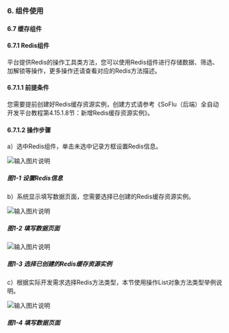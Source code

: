 ### 6. 组件使用

#### 6.7 缓存组件

#### 6.7.1 Redis组件

平台提供Redis的操作工具类方法，您可以使用Redis组件进行存储数据、筛选、加解锁等操作，更多操作还请查看对应的Redis方法描述。

#### 6.7.1.1 前提条件

您需要提前创建好Redis缓存资源实例，创建方式请参考《SoFlu（后端）全自动开发平台教程第4.15.1.8节：新增Redis缓存资源实例》。

#### 6.7.1.2 操作步骤

a）选中Redis组件，单击未选中记录方框设置Redis信息。

![输入图片说明](../../../../images/SoFlu%EF%BC%88%E5%90%8E%E7%AB%AF%EF%BC%89%E5%BC%80%E5%8F%91%E5%B9%B3%E5%8F%B0/1.%20%E6%9C%80%E6%96%B0%E7%89%88%E6%9C%AC%20-%20%E6%9B%B4%E6%96%B0%E6%97%A5%E6%9C%9F%20-%202022.10.08/6.%20%E7%BB%84%E4%BB%B6%E4%BD%BF%E7%94%A8/7.%20%E7%BC%93%E5%AD%98%E7%BB%84%E4%BB%B6/image.png)

##### 图1-1 设置Redis信息

b）系统显示填写数据页面，您需要选择已创建的Redis缓存资源实例。

![输入图片说明](../../../../images/SoFlu%EF%BC%88%E5%90%8E%E7%AB%AF%EF%BC%89%E5%BC%80%E5%8F%91%E5%B9%B3%E5%8F%B0/1.%20%E6%9C%80%E6%96%B0%E7%89%88%E6%9C%AC%20-%20%E6%9B%B4%E6%96%B0%E6%97%A5%E6%9C%9F%20-%202022.10.08/6.%20%E7%BB%84%E4%BB%B6%E4%BD%BF%E7%94%A8/7.%20%E7%BC%93%E5%AD%98%E7%BB%84%E4%BB%B6/1-2.png)

##### 图1-2 填写数据页面

![输入图片说明](../../../../images/SoFlu%EF%BC%88%E5%90%8E%E7%AB%AF%EF%BC%89%E5%BC%80%E5%8F%91%E5%B9%B3%E5%8F%B0/1.%20%E6%9C%80%E6%96%B0%E7%89%88%E6%9C%AC%20-%20%E6%9B%B4%E6%96%B0%E6%97%A5%E6%9C%9F%20-%202022.10.08/6.%20%E7%BB%84%E4%BB%B6%E4%BD%BF%E7%94%A8/7.%20%E7%BC%93%E5%AD%98%E7%BB%84%E4%BB%B6/1-3.png)

##### 图1-3 选择已创建的Redis缓存资源实例

c）根据实际开发需求选择Redis方法类型，本节使用操作List对象方法类型举例说明。

![输入图片说明](../../../../images/SoFlu%EF%BC%88%E5%90%8E%E7%AB%AF%EF%BC%89%E5%BC%80%E5%8F%91%E5%B9%B3%E5%8F%B0/1.%20%E6%9C%80%E6%96%B0%E7%89%88%E6%9C%AC%20-%20%E6%9B%B4%E6%96%B0%E6%97%A5%E6%9C%9F%20-%202022.10.08/6.%20%E7%BB%84%E4%BB%B6%E4%BD%BF%E7%94%A8/7.%20%E7%BC%93%E5%AD%98%E7%BB%84%E4%BB%B6/1-4.png)

##### 图1-4 填写数据页面
